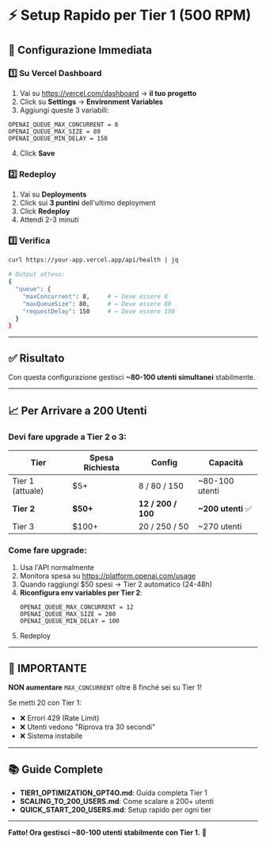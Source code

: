 # ⚡ Setup Rapido per Tier 1 (500 RPM)

## 🎯 Configurazione Immediata

### 1️⃣ Su Vercel Dashboard

1. Vai su https://vercel.com/dashboard → **il tuo progetto**
2. Click su **Settings** → **Environment Variables**
3. Aggiungi queste 3 variabili:

```
OPENAI_QUEUE_MAX_CONCURRENT = 8
OPENAI_QUEUE_MAX_SIZE = 80
OPENAI_QUEUE_MIN_DELAY = 150
```

4. Click **Save**

### 2️⃣ Redeploy

1. Vai su **Deployments**
2. Click sui **3 puntini** dell'ultimo deployment
3. Click **Redeploy**
4. Attendi 2-3 minuti

### 3️⃣ Verifica

```bash
curl https://your-app.vercel.app/api/health | jq

# Output atteso:
{
  "queue": {
    "maxConcurrent": 8,     # ← Deve essere 8
    "maxQueueSize": 80,     # ← Deve essere 80
    "requestDelay": 150     # ← Deve essere 150
  }
}
```

---

## ✅ Risultato

Con questa configurazione gestisci **~80-100 utenti simultanei** stabilmente.

---

## 📈 Per Arrivare a 200 Utenti

### Devi fare upgrade a Tier 2 o 3:

| Tier | Spesa Richiesta | Config | Capacità |
|------|-----------------|--------|----------|
| Tier 1 (attuale) | $5+ | 8 / 80 / 150 | ~80-100 utenti |
| **Tier 2** | **$50+** | **12 / 200 / 100** | **~200 utenti** ✅ |
| Tier 3 | $100+ | 20 / 250 / 50 | ~270 utenti |

### Come fare upgrade:

1. Usa l'API normalmente
2. Monitora spesa su https://platform.openai.com/usage
3. Quando raggiungi $50 spesi → Tier 2 automatico (24-48h)
4. **Riconfigura env variables per Tier 2**:
   ```
   OPENAI_QUEUE_MAX_CONCURRENT = 12
   OPENAI_QUEUE_MAX_SIZE = 200
   OPENAI_QUEUE_MIN_DELAY = 100
   ```
5. Redeploy

---

## 🚨 IMPORTANTE

**NON aumentare** `MAX_CONCURRENT` oltre 8 finché sei su Tier 1!

Se metti 20 con Tier 1:
- ❌ Errori 429 (Rate Limit)
- ❌ Utenti vedono "Riprova tra 30 secondi"
- ❌ Sistema instabile

---

## 📚 Guide Complete

- **TIER1_OPTIMIZATION_GPT4O.md**: Guida completa Tier 1
- **SCALING_TO_200_USERS.md**: Come scalare a 200+ utenti
- **QUICK_START_200_USERS.md**: Setup rapido per ogni tier

---

**Fatto! Ora gestisci ~80-100 utenti stabilmente con Tier 1.** 🚀
